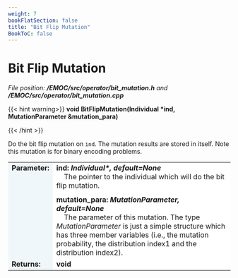 ```yaml
---
weight: 7
bookFlatSection: false
title: "Bit Flip Mutation"
BookToC: false
---
```

# Bit Flip Mutation

*File position: **/EMOC/src/operator/bit_mutation.h** and **/EMOC/src/operator/bit_mutation.cpp***

<style>
    .emoc_doc_table_title{
        background-color:#F0F7FA;
    }
    .emoc_doc_table_content{
        background-color:#FFFFFF;
        width:100%;
    }
</style>

<div>

{{< hint warning>}}
**void BitFlipMutation(Individual \*ind, MutationParameter &mutation_para)**

{{< /hint >}}

</div>

Do the bit flip mutation on `ind`. The mutation results are stored in itself. Note this mutation is for binary encoding problems.

<table class="emoc_doc_table" style="overflow-x: hidden">
    <tbody >
    <tr>
        <td rowspan="2" ALIGN="left" VALIGN="top"  class="emoc_doc_table_title"><strong class="wuhu">Parameter:</strong></td>
    </tr>
    <tr >
        <td class="emoc_doc_table_content">
            <strong>ind: <i>Individual*, default=None</i></strong><br/>&nbsp &nbsp The pointer to the individual which will do the bit flip mutation.<div style="line-height:75%;"><br></div>
            <strong>mutation_para: <i>MutationParameter, default=None</i></strong><br/>&nbsp &nbsp The parameter of this mutation. The type <i>MutationParameter</i> is just a simple structure which has three member variables (i.e., the mutation probability, the distribution index1 and the distribution index2).
        </td>
    </tr>
    <tr class="emoc_doc_table_title">
        <td rowspan="2" ALIGN="left" VALIGN="top"  class="emoc_doc_table_title"><strong class="wuhu">Returns:</strong></td>
    </tr>
    <tr >
        <td class="emoc_doc_table_content">
            <strong>void</strong><br/>
        </td>
    </tr>
    </tbody>
</table>

